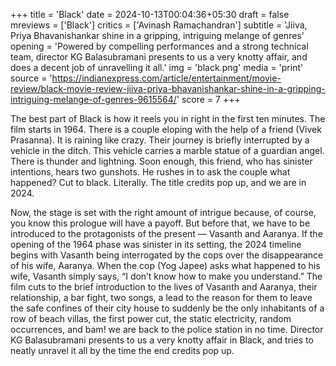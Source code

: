 +++
title = 'Black'
date = 2024-10-13T00:04:36+05:30
draft = false
mreviews = ['Black']
critics = ['Avinash Ramachandran']
subtitle = 'Jiiva, Priya Bhavanishankar shine in a gripping, intriguing melange of genres'
opening = 'Powered by compelling performances and a strong technical team, director KG Balasubramani presents to us a very knotty affair, and does a decent job of unravelling it all.'
img = 'black.png'
media = 'print'
source = 'https://indianexpress.com/article/entertainment/movie-review/black-movie-review-jiiva-priya-bhavanishankar-shine-in-a-gripping-intriguing-melange-of-genres-9615564/'
score = 7
+++

The best part of Black is how it reels you in right in the first ten minutes. The film starts in 1964. There is a couple eloping with the help of a friend (Vivek Prasanna). It is raining like crazy. Their journey is briefly interrupted by a vehicle in the ditch. This vehicle carries a marble statue of a guardian angel. There is thunder and lightning. Soon enough, this friend, who has sinister intentions, hears two gunshots. He rushes in to ask the couple what happened? Cut to black. Literally. The title credits pop up, and we are in 2024.

Now, the stage is set with the right amount of intrigue because, of course, you know this prologue will have a payoff. But before that, we have to be introduced to the protagonists of the present — Vasanth and Aaranya. If the opening of the 1964 phase was sinister in its setting, the 2024 timeline begins with Vasanth being interrogated by the cops over the disappearance of his wife, Aaranya. When the cop (Yog Japee) asks what happened to his wife, Vasanth simply says, “I don’t know how to make you understand.” The film cuts to the brief introduction to the lives of Vasanth and Aaranya, their relationship, a bar fight, two songs, a lead to the reason for them to leave the safe confines of their city house to suddenly be the only inhabitants of a row of beach villas, the first power cut, the static electricity, random occurrences, and bam! we are back to the police station in no time. Director KG Balasubramani presents to us a very knotty affair in Black, and tries to neatly unravel it all by the time the end credits pop up.
